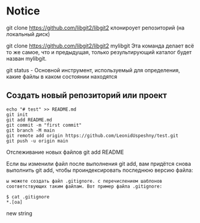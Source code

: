# Notice

git clone https://github.com/libgit2/libgit2 клонироует репозиторий (на локальный диск)

 git clone https://github.com/libgit2/libgit2 mylibgit
Эта команда делает всё то же самое, что и предыдущая, только результирующий каталог будет назван mylibgit.

git status - Основной инструмент, используемый для определения, какие файлы в каком состоянии находятся 


## Создать новый репозиторий или проект

```
echo "# test" >> README.md
git init
git add README.md
git commit -m "first commit"
git branch -M main
git remote add origin https://github.com/LeonidUspeshny/test.git
git push -u origin main
```

Отслеживание новых файлов git add README

Если вы изменили файл после выполнения git add, вам придётся снова выполнить git add, чтобы проиндексировать последнюю версию файла:

```
ы можете создать файл .gitignore. с перечислением шаблонов соответствующих таким файлам. Вот пример файла .gitignore:

$ cat .gitignore
*.[oa]
```

new string

